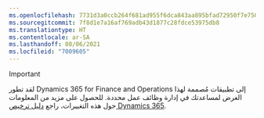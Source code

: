 ```yaml
---
ms.openlocfilehash: 7731d3a0ccb264f681ad955f6dca843aa895bfad72950f7e750efb143ae71391
ms.sourcegitcommit: 7f8d1e7a16af769adb43d1877c28fdce53975db8
ms.translationtype: HT
ms.contentlocale: ar-SA
ms.lasthandoff: 08/06/2021
ms.locfileid: "7009605"
---
```

> [!IMPORTANT]
> لقد تطور Dynamics 365 for Finance and Operations إلى تطبيقات مُصممة لهذا الغرض لمساعدتك في إدارة وظائف عمل محددة. للحصول على مزيد من المعلومات حول هذه التغييرات، راجع [دليل ترخيص Dynamics 365](https://go.microsoft.com/fwlink/p/?LinkId=866544).
 
